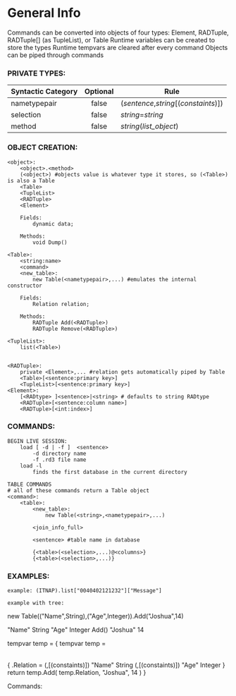 # General Info
Commands can be converted into objects of four types: Element, RADTuple, RADTuple[] (as TupleList), or Table
Runtime variables can be created to store the types
Runtime tempvars are cleared after every command
Objects can be piped through commands

### PRIVATE TYPES:

Syntactic Category | Optional | Rule
--- | :---: | ---
nametypepair | false | (_sentence_,_string_[(_constaints_)])
selection	| false | _string_=_string_
method  | false | _string_(_list_object_)

### OBJECT CREATION:
	<object>:
		<object>.<method>
		(<object>) #objects value is whatever type it stores, so (<Table>) is also a Table
		<Table>
		<TupleList>
		<RADTuple>
		<Element>
		
		Fields:
			dynamic data;
		
		Methods:
			void Dump()
		
	<Table>: 
		<string:name>
		<command>
		<new_table>:
			new Table(<nametypepair>,...) #emulates the internal constructor
		
		Fields:
			Relation relation;
		
		Methods:
			RADTuple Add(<RADTuple>) 
			RADTuple Remove(<RADTuple>)
			
	<TupleList>:
		list(<Table>)
	
	
	<RADTuple>:
		private <Element>,... #relation gets automatically piped by Table
		<Table>[<sentence:primary key>]
		<TupleList>[<sentence:primary key>]
	<Element>:
		[<RADtype> ]<sentence>|<string> # defaults to string RADtype
		<RADTuple>[<sentence:column name>]
		<RADTuple>[<int:index>]
		
		
### COMMANDS:

	BEGIN LIVE SESSION:
		load [ -d | -f ]  <sentence>
			-d directory name
			-f .rd3 file name
		load -l
			finds the first database in the current directory
		
	TABLE COMMANDS
	# all of these commands return a Table object
	<command>:
		<table>:
			<new_table>:
				new Table(<string>,<nametypepair>,...)
			
			<join_info_full>
			
			<sentence> #table name in database
			
			{<table>(<selection>,...)@<columns>}
			{<table>(<selection>,...)}
		
### EXAMPLES:
		
	example: (ITNAP).list["0040402121232"]["Message"]
	
	example with tree:

new Table(("Name",String),("Age",Integer)).Add("Joshua",14)

<object>
	<object>
		<Table>
			<new_table>
				<nametypepair>
					<sentence>
						"Name"
					<string>
						String
				<nametypepair>
					<sentence>
						"Age"
					<string>
						Integer
	<method>
		Add(<RADTuple>)
			<Element>
				<sentence>
					"Joshua"
			<Element>
				<string>
					14

tempvar temp<int> = {
	tempvar temp<int> = <Table>{
		.Relation = 
			(<sentence>,<RADtype>[(constaints)])
				"Name"
				String
			(<sentence>,<RADtype>[(constaints)])
				"Age"
				Integer
	}
	return temp<int>.Add(
		temp<int>.Relation,
		"Joshua",
		14
	)
}

Commands: 
	